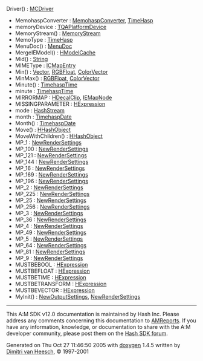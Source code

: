 Driver() : <a href="classMCDriver.md#97cf3df5cd4753338efe4b6f02b3c585" class="el">MCDriver</a>
- MemohaspConverter : <a href="classMemohaspConverter.md#eb9b4f06e929d66209faef3769e79d05" class="el">MemohaspConverter</a>, <a href="classTimeHasp.md#43ac1760a7417ff9c685f44987518f9d" class="el">TimeHasp</a>
- memoryDevice : <a href="unionTQAPlatformDevice.md#c2bd077d19ed8568b6f0b089eff16898" class="el">TQAPlatformDevice</a>
- MemoryStream() : <a href="classMemoryStream.md#99afda8b3ee6e36d7fca6936839f6566" class="el">MemoryStream</a>
- MemoType : <a href="classTimeHasp.md#7b9cd50a2309eafad4d4f64938ea07d0" class="el">TimeHasp</a>
- MenuDoc() : <a href="classMenuDoc.md#992031811343d8803051645af15af29c" class="el">MenuDoc</a>
- MergeIEModel() : <a href="classHModelCache.md#f3c5dcbce604324f929a33f1ea9aa45a" class="el">HModelCache</a>
- Mid() : <a href="classString.md#61f87ed1400ef0af0672f717ed237b20" class="el">String</a>
- MIMEType : <a href="structICMapEntry.md#c868117c77135efde87e0e54c3142575" class="el">ICMapEntry</a>
- Min() : <a href="classVector.md#4c91079c4bd81f3a8b7b966d208b7a49" class="el">Vector</a>, <a href="classRGBFloat.md#4c91079c4bd81f3a8b7b966d208b7a49" class="el">RGBFloat</a>, <a href="classColorVector.md#4c91079c4bd81f3a8b7b966d208b7a49" class="el">ColorVector</a>
- MinMax() : <a href="classRGBFloat.md#9faf776a06b5c8adf654c8866c6f6476" class="el">RGBFloat</a>, <a href="classColorVector.md#9faf776a06b5c8adf654c8866c6f6476" class="el">ColorVector</a>
- Minute() : <a href="classTimehaspTime.md#4226fb142287e8176ded46c46e03d166" class="el">TimehaspTime</a>
- minute : <a href="classTimehaspTime.md#0a7d55be9d12a369a6a8da0fb517fba4" class="el">TimehaspTime</a>
- MIRRORMAP : <a href="classHDecalClip.md#dca29a1140aadadfd92b34a02fa516ef31cc53854474781115e4154d5d9528a0" class="el">HDecalClip</a>, <a href="classIEMapNode.md#dca29a1140aadadfd92b34a02fa516ef31cc53854474781115e4154d5d9528a0" class="el">IEMapNode</a>
- MISSINGPARAMETER : <a href="classHExpression.md#dca29a1140aadadfd92b34a02fa516ef351ffcc8b5614080d56ad4d74edacded" class="el">HExpression</a>
- mode : <a href="classHashStream.md#15d61712450a686a7f365adf4fef581f" class="el">HashStream</a>
- month : <a href="classTimehaspDate.md#7436f942d5ea836cb84f1bb2527d8286" class="el">TimehaspDate</a>
- Month() : <a href="classTimehaspDate.md#967d459ed59914ebfeb9974ed8af2fba" class="el">TimehaspDate</a>
- Move() : <a href="classHHashObject.md#a3ac19480844c50f1325365d248712da" class="el">HHashObject</a>
- MoveWithChildren() : <a href="classHHashObject.md#38b5d23f7de2c1a7071ae9c13d6008c5" class="el">HHashObject</a>
- MP_1 : <a href="classNewRenderSettings.md#68986ab776eb5d6b5a809a1c005a7300cb7d457cdafacd0027c8fb4285894839" class="el">NewRenderSettings</a>
- MP_100 : <a href="classNewRenderSettings.md#68986ab776eb5d6b5a809a1c005a73004be3f9488517cb2f15db85f6339ffe40" class="el">NewRenderSettings</a>
- MP_121 : <a href="classNewRenderSettings.md#68986ab776eb5d6b5a809a1c005a7300fd80e1eeac0c2bddfd8126cde144dbdf" class="el">NewRenderSettings</a>
- MP_144 : <a href="classNewRenderSettings.md#68986ab776eb5d6b5a809a1c005a7300038503e0a9586d733cc988d6671c3918" class="el">NewRenderSettings</a>
- MP_16 : <a href="classNewRenderSettings.md#68986ab776eb5d6b5a809a1c005a730032e3bd02f358f35018da9e1dbec04ec1" class="el">NewRenderSettings</a>
- MP_169 : <a href="classNewRenderSettings.md#68986ab776eb5d6b5a809a1c005a7300afbaa5eff2950882026fb5e58d9059a5" class="el">NewRenderSettings</a>
- MP_196 : <a href="classNewRenderSettings.md#68986ab776eb5d6b5a809a1c005a7300fe0b85d6420e922963350f28c2bc2ce1" class="el">NewRenderSettings</a>
- MP_2 : <a href="classNewRenderSettings.md#68986ab776eb5d6b5a809a1c005a73008ab6e8123881bbb0af62846bc69ca70b" class="el">NewRenderSettings</a>
- MP_225 : <a href="classNewRenderSettings.md#68986ab776eb5d6b5a809a1c005a7300b348f78fd189b5fd0448688cf2844fd9" class="el">NewRenderSettings</a>
- MP_25 : <a href="classNewRenderSettings.md#68986ab776eb5d6b5a809a1c005a7300d2289afd16c6d88f2684c35b3c37f7a9" class="el">NewRenderSettings</a>
- MP_256 : <a href="classNewRenderSettings.md#68986ab776eb5d6b5a809a1c005a7300c9039ce948893d425442f8f97f9fee5a" class="el">NewRenderSettings</a>
- MP_3 : <a href="classNewRenderSettings.md#68986ab776eb5d6b5a809a1c005a73009dc26e7189c346588ede67b5727d8d44" class="el">NewRenderSettings</a>
- MP_36 : <a href="classNewRenderSettings.md#68986ab776eb5d6b5a809a1c005a7300d40db72ec9e3d868cb8a63f5a0aeab31" class="el">NewRenderSettings</a>
- MP_4 : <a href="classNewRenderSettings.md#68986ab776eb5d6b5a809a1c005a73008de200f55699f7989c77bbe71c69f6fb" class="el">NewRenderSettings</a>
- MP_49 : <a href="classNewRenderSettings.md#68986ab776eb5d6b5a809a1c005a73009c82efb8a348fcd612e588aaf55b8f1d" class="el">NewRenderSettings</a>
- MP_5 : <a href="classNewRenderSettings.md#68986ab776eb5d6b5a809a1c005a73003053463fc6560ef139f06869a1cd2d93" class="el">NewRenderSettings</a>
- MP_64 : <a href="classNewRenderSettings.md#68986ab776eb5d6b5a809a1c005a7300d5a1dcf2d9dd13e15ce035265cc7bd97" class="el">NewRenderSettings</a>
- MP_81 : <a href="classNewRenderSettings.md#68986ab776eb5d6b5a809a1c005a730027cb13b918565c8cdaee1b0e0052f1b3" class="el">NewRenderSettings</a>
- MP_9 : <a href="classNewRenderSettings.md#68986ab776eb5d6b5a809a1c005a7300da84b6242d3181a0fb30166e6bccffd3" class="el">NewRenderSettings</a>
- MUSTBEBOOL : <a href="classHExpression.md#dca29a1140aadadfd92b34a02fa516ef6608edab4ed32510da1c79552ae4dcb4" class="el">HExpression</a>
- MUSTBEFLOAT : <a href="classHExpression.md#dca29a1140aadadfd92b34a02fa516effbcd8f32e6f3cb3efd70403297bc82f9" class="el">HExpression</a>
- MUSTBETIME : <a href="classHExpression.md#dca29a1140aadadfd92b34a02fa516ef49412f210798bb76d13062f31e4f31f6" class="el">HExpression</a>
- MUSTBETRANSFORM : <a href="classHExpression.md#dca29a1140aadadfd92b34a02fa516ef627249e6794f5232fd25c81844be7a6b" class="el">HExpression</a>
- MUSTBEVECTOR : <a href="classHExpression.md#dca29a1140aadadfd92b34a02fa516efa88d72e3c8161c9197a7c979339e5b47" class="el">HExpression</a>
- MyInit() : <a href="classNewOutputSettings.md#9d74f924ab10c32462e7f82ed5bd060f" class="el">NewOutputSettings</a>, <a href="classNewRenderSettings.md#9d74f924ab10c32462e7f82ed5bd060f" class="el">NewRenderSettings</a>

------------------------------------------------------------------------

<span class="small">This A:M SDK v12.0 documentation is maintained by Hash Inc. Please address any comments concerning this documentation to [AMReports](http://www.hash.com/reports). If you have any information, knowledge, or documentation to share with the A:M developer community, please post them on the [Hash SDK forum](http://www.hash.com/forums/index.php?showforum=11).</span>

Generated on Thu Oct 27 11:46:50 2005 with [<span class="image placeholder" original-image-src="doxygen.png" original-image-title="" height="45" width="100" align="middle" border="0">doxygen</span>](http://www.doxygen.org/index.html) 1.4.5 written by [Dimitri van Heesch](mailto:dimitri@stack.nl), © 1997-2001
